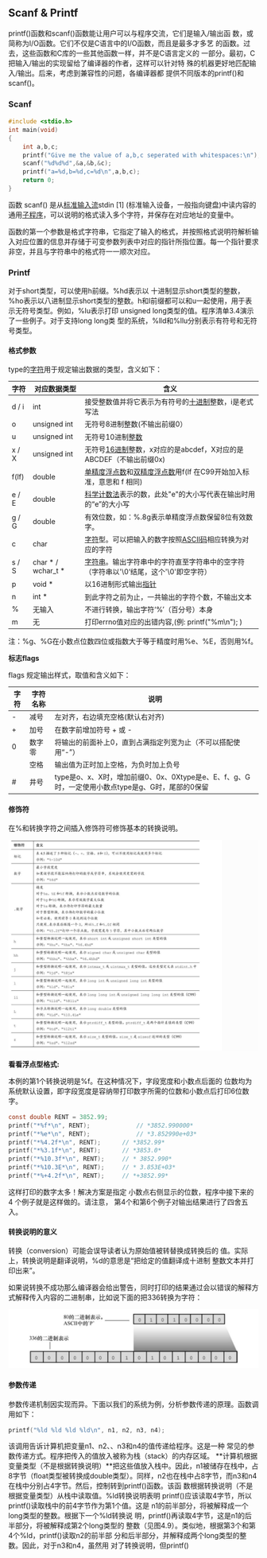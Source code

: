 ## Scanf & Printf

printf()函数和scanf()函数能让用户可以与程序交流，它们是输入/输出函 数，或简称为I/O函数。它们不仅是C语言中的I/O函数，而且是最多才多艺 的函数。过去，这些函数和C库的一些其他函数一样，并不是C语言定义的 一部分。最初，C把输入/输出的实现留给了编译器的作者，这样可以针对特 殊的机器更好地匹配输入/输出。后来，考虑到兼容性的问题，各编译器都 提供不同版本的printf()和scanf()。

### Scanf

```c
#include <stdio.h>
int main(void)
{
    int a,b,c;
    printf("Give me the value of a,b,c seperated with whitespaces:\n");
    scanf("%d%d%d",&a,&b,&c);
    printf("a=%d,b=%d,c=%d\n",a,b,c);
    return 0;
}
```

函数 scanf() 是从[标准输入流](https://baike.baidu.com/item/标准输入流)stdin [1] (标准输入设备，一般指向键盘)中读内容的通用[子程序](https://baike.baidu.com/item/子程序)，可以说明的格式读入多个字符，并保存在对应地址的变量中。 

函数的第一个参数是格式字符串，它指定了输入的格式，并按照格式说明符解析输入对应位置的信息并存储于可变参数列表中对应的指针所指位置。每一个指针要求非空，并且与字符串中的格式符一一顺次对应。

### Printf

对于short类型，可以使用h前缀。%hd表示以 十进制显示short类型的整数，%ho表示以八进制显示short类型的整数。h和l前缀都可以和u一起使用，用于表示无符号类型。例如，%lu表示打印 unsigned long类型的值。程序清单3.4演示了一些例子。对于支持long long类 型的系统，%lld和%llu分别表示有符号和无符号类型。

#### 格式参数

type的[字符](https://baike.baidu.com/item/字符)用于规定输出数据的类型，含义如下：

| 字符  | 对应数据类型       | 含义                                                         |
| ----- | ------------------ | ------------------------------------------------------------ |
| d / i | int                | 接受整数值并将它表示为有符号的[十进制](https://baike.baidu.com/item/十进制)整数，i是老式写法 |
| o     | unsigned int       | 无符号8进制整数(不输出前缀0）                                |
| u     | unsigned int       | 无符号10进制[整数](https://baike.baidu.com/item/整数)        |
| x / X | unsigned int       | 无符号[16进制](https://baike.baidu.com/item/16进制)整数，x对应的是abcdef，X对应的是ABCDEF（不输出前缀0x) |
| f(lf) | double             | [单精度浮点数](https://baike.baidu.com/item/单精度浮点数)和[双精度浮点数](https://baike.baidu.com/item/双精度浮点数)用f(lf 在C99开始加入标准，意思和 f 相同) |
| e / E | double             | [科学计数法](https://baike.baidu.com/item/科学计数法)表示的数，此处"e"的大小写代表在输出时用的“e”的大小写 |
| g / G | double             | 有效位数，如：%.8g表示单精度浮点数保留8位有效数字。          |
| c     | char               | [字符](https://baike.baidu.com/item/字符)型。可以把输入的数字按照[ASCII码](https://baike.baidu.com/item/ASCII码)相应转换为对应的字符 |
| s / S | char * / wchar_t * | [字符串](https://baike.baidu.com/item/字符串)。输出字符串中的字符直至字符串中的空字符（字符串以'\0‘结尾，这个'\0'即空字符） |
| p     | void *             | 以16进制形式输出[指针](https://baike.baidu.com/item/指针)    |
| n     | int *              | 到此字符之前为止，一共输出的字符个数，不输出文本             |
| %     | 无输入             | 不进行转换，输出字符‘%’（百分号）本身                        |
| m     | 无                 | 打印errno值对应的出错内容,(例: printf("%m\n"); )             |

注：%g、%G在小数点位数四位或指数大于等于精度时用%e、%E，否则用%f。

**标志flags**

flags 规定输出样式，取值和含义如下：

| 字符 | 字符名称 | 说明                                                         |
| ---- | -------- | ------------------------------------------------------------ |
| -    | 减号     | 左对齐，右边填充空格(默认右对齐)                             |
| +    | 加号     | 在数字前增加符号 + 或 -                                      |
| 0    | 数字零   | 将输出的前面补上0，直到占满指定列宽为止（不可以搭配使用“-”） |
|      | 空格     | 输出值为正时加上空格，为负时加上负号                         |
| #    | 井号     | type是o、x、X时，增加前缀0、0x、0Xtype是e、E、f、g、G时，一定使用小数点type是g、G时，尾部的0保留 |

#### 修饰符

在%和转换字符之间插入修饰符可修饰基本的转换说明。

![image-20200402140058535](assets/image-20200402140058535.png)

**看看浮点型格式:**

本例的第1个转换说明是%f。在这种情况下，字段宽度和小数点后面的 位数均为系统默认设置，即字段宽度是容纳带打印数字所需的位数和小数点后打印6位数字。

```c
const double RENT = 3852.99; 	
printf("*%f*\n", RENT); 			// *3852.990000*      
printf("*%e*\n", RENT); 			// *3.852990e+03*
printf("*%4.2f*\n", RENT);  	// *3852.99*
printf("*%3.1f*\n", RENT); 		// *3853.0*
printf("*%10.3f*\n", RENT); 	// * 3852.990*
printf("*%10.3E*\n", RENT); 	// * 3.853E+03*
printf("*%+4.2f*\n", RENT);  	// *+3852.99*
```

这样打印的数字太多！解决方案是指定 小数点右侧显示的位数，程序中接下来的 4 个例子就是这样做的。请注意， 第4个和第6个例子对输出结果进行了四舍五入。

#### 转换说明的意义 

转换（conversion）可能会误导读者认为原始值被转替换成转换后的 值。实际上，转换说明是翻译说明，%d的意思是“把给定的值翻译成十进制 整数文本并打印出来”。

如果说转换不成功那么编译器会给出警告，同时打印的结果通过会以错误的解释方式解释传入内容的二进制串，比如说下面的把336转换为字符：

![image-20200402141658717](assets/image-20200402141658717.png)

#### 参数传递

参数传递机制因实现而异。下面以我们的系统为例，分析参数传递的原理。函数调用如下：

```c
printf("%ld %ld %ld %ld\n", n1, n2, n3, n4);
```

该调用告诉计算机把变量n1、n2、、n3和n4的值传递给程序。这是一种 常见的参数传递方式。程序把传入的值放入被称为栈（stack）的内存区域。 **计算机根据变量类型（不是根据转换说明）**把这些值放入栈中。因此，n1被储存在栈中，占8字节（float类型被转换成double类型）。同样，n2也在栈中占8字节，而n3和n4在栈中分别占4字节。然后，控制转到printf()函数。该函 数根据转换说明（不是根据变量类型）从栈中读取值。%ld转换说明表明 printf()应该读取4字节，所以printf()读取栈中的前4字节作为第1个值。这是 n1的前半部分，将被解释成一个long类型的整数。根据下一个%ld转换说 明，printf()再读取4字节，这是n1的后半部分，将被解释成第2个long类型的 整数（见图4.9）。类似地，根据第3个和第4个%ld，printf()读取n2的前半部 分和后半部分，并解释成两个long类型的整数。因此，对于n3和n4，虽然用 对了转换说明，但printf()